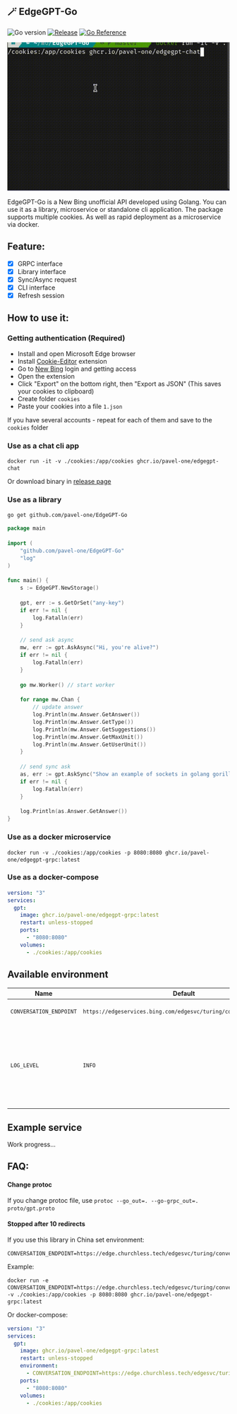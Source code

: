 ## 🪄 EdgeGPT-Go

![Go version](https://img.shields.io/github/go-mod/go-version/pavel-one/EdgeGPT-GO)
[![Release](https://img.shields.io/github/v/release/pavel-one/EdgeGPT-GO)](https://github.com/pavel-one/EdgeGPT-Go/releases)
[![Go Reference](https://pkg.go.dev/badge/github.com/pavel-one/EdgeGPT-Go.svg)](https://pkg.go.dev/github.com/pavel-one/EdgeGPT-Go)

<p align="center">
  <img src="./docs/preview.gif" alt="EdgeGPT-GO preview"/>
</p>
EdgeGPT-Go is a New Bing unofficial API developed using Golang.  
You can use it as a library, microservice or standalone cli application.  
The package supports multiple cookies. As well as rapid deployment as a microservice via docker.

## Feature:

- [x] GRPC interface
- [x] Library interface
- [x] Sync/Async request
- [x] CLI interface
- [x] Refresh session

## How to use it:

### Getting authentication (Required)

- Install and open Microsoft Edge browser
- Install [Cookie-Editor](https://chrome.google.com/webstore/detail/cookie-editor/hlkenndednhfkekhgcdicdfddnkalmdm)
  extension
- Go to [New Bing](https://www.bing.com/search?form=MY0291&OCID=MY0291&q=Bing+AI&showconv=1&cc=au) login and getting
  access
- Open the extension
- Click "Export" on the bottom right, then "Export as JSON" (This saves your cookies to clipboard)
- Create folder `cookies`
- Paste your cookies into a file `1.json`

If you have several accounts - repeat for each of them and save to the `cookies` folder

### Use as a chat cli app

```shell
docker run -it -v ./cookies:/app/cookies ghcr.io/pavel-one/edgegpt-chat
```

Or download binary in [release page](https://github.com/pavel-one/EdgeGPT-Go/releases)

### Use as a library

```shell
go get github.com/pavel-one/EdgeGPT-Go
```

```go
package main

import (
	"github.com/pavel-one/EdgeGPT-Go"
	"log"
)

func main() {
	s := EdgeGPT.NewStorage()

	gpt, err := s.GetOrSet("any-key")
	if err != nil {
		log.Fatalln(err)
	}

	// send ask async
	mw, err := gpt.AskAsync("Hi, you're alive?")
	if err != nil {
		log.Fatalln(err)
	}

	go mw.Worker() // start worker

	for range mw.Chan {
		// update answer
		log.Println(mw.Answer.GetAnswer())
		log.Println(mw.Answer.GetType())
		log.Println(mw.Answer.GetSuggestions())
		log.Println(mw.Answer.GetMaxUnit())
		log.Println(mw.Answer.GetUserUnit())
	}

	// send sync ask
	as, err := gpt.AskSync("Show an example of sockets in golang gorilla")
	if err != nil {
		log.Fatalln(err)
	}

	log.Println(as.Answer.GetAnswer())
}
```

### Use as a docker microservice

```shell
docker run -v ./cookies:/app/cookies -p 8080:8080 ghcr.io/pavel-one/edgegpt-grpc:latest
```

### Use as a docker-compose

```yaml
version: "3"
services:
  gpt:
    image: ghcr.io/pavel-one/edgegpt-grpc:latest
    restart: unless-stopped
    ports:
      - "8080:8080"
    volumes:
      - ./cookies:/app/cookies
```

## Available environment

| Name                    | Default                                                            | Description                                                                                                                                   |
|-------------------------|--------------------------------------------------------------------|-----------------------------------------------------------------------------------------------------------------------------------------------|
| `CONVERSATION_ENDPOINT` | `https://edgeservices.bing.com/edgesvc/turing/conversation/create` | Endpoint for getting<br />conversation                                                                                                        |
| `LOG_LEVEL`             | `INFO`                                                             | Log level. Avalible:<br /><ul><li>`DEBUG`</li><li>`INFO`</li><li>`WARN`</li><li>`ERROR`</li><li>`DPANIC`</li><li>`PANIC`</li><li>`FATAL`</li> |
|                         |                                                                    |                                                                                                                                               |

## Example service

Work progress...

## FAQ:

#### Change protoc

If you change protoc file, use `protoc --go_out=. --go-grpc_out=. proto/gpt.proto`

#### Stopped after 10 redirects

If you use this library in China set environment:

```shell
CONVERSATION_ENDPOINT=https://edge.churchless.tech/edgesvc/turing/conversation/create
``` 

Example:

```shell
docker run -e CONVERSATION_ENDPOINT=https://edge.churchless.tech/edgesvc/turing/conversation/create -v ./cookies:/app/cookies -p 8080:8080 ghcr.io/pavel-one/edgegpt-grpc:latest
```

Or docker-compose:

```yaml
version: "3"
services:
  gpt:
    image: ghcr.io/pavel-one/edgegpt-grpc:latest
    restart: unless-stopped
    environment:
      - CONVERSATION_ENDPOINT=https://edge.churchless.tech/edgesvc/turing/conversation/create
    ports:
      - "8080:8080"
    volumes:
      - ./cookies:/app/cookies
```
